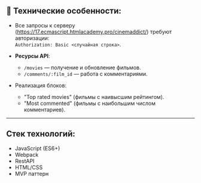 ## 🚀 Технические особенности:

- Все запросы к серверу (https://17.ecmascript.htmlacademy.pro/cinemaddict/) требуют авторизации:  
  `Authorization: Basic <случайная строка>`.  

- **Ресурсы API**:  
  - `/movies` — получение и обновление фильмов.  
  - `/comments/:film_id` — работа с комментариями.  

- Реализация блоков:  
  - "Top rated movies" (фильмы с наивысшим рейтингом).  
  - "Most commented" (фильмы с наибольшим числом комментариев).  

---

## Стек технологий:
- JavaScript (ES6+)
- Webpack
- RestAPI
- HTML/CSS
- MVP паттерн
